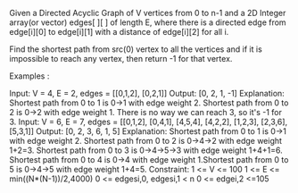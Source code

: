Given a Directed Acyclic Graph of V vertices from 0 to n-1 and a 2D Integer array(or vector) edges[ ][ ] of length E, where there is a directed edge from edge[i][0] to edge[i][1] with a distance of edge[i][2] for all i.

Find the shortest path from src(0) vertex to all the vertices and if it is impossible to reach any vertex, then return -1 for that vertex.

Examples :

Input: V = 4, E = 2, edges = [[0,1,2], [0,2,1]]
Output: [0, 2, 1, -1]
Explanation: Shortest path from 0 to 1 is 0->1 with edge weight 2. Shortest path from 0 to 2 is 0->2 with edge weight 1. There is no way we can reach 3, so it's -1 for 3.
Input: V = 6, E = 7, edges = [[0,1,2], [0,4,1], [4,5,4], [4,2,2], [1,2,3], [2,3,6], [5,3,1]]
Output: [0, 2, 3, 6, 1, 5]
Explanation: Shortest path from 0 to 1 is 0->1 with edge weight 2. Shortest path from 0 to 2 is 0->4->2 with edge weight 1+2=3. Shortest path from 0 to 3 is 0->4->5->3 with edge weight 1+4+1=6. Shortest path from 0 to 4 is 0->4 with edge weight 1.Shortest path from 0 to 5 is 0->4->5 with edge weight 1+4=5.
Constraint:
1 <= V <= 100
1 <= E <= min((N*(N-1))/2,4000)
0 <= edgesi,0, edgesi,1 < n
0 <= edgei,2 <=105
